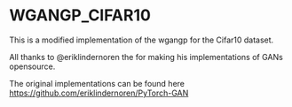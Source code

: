 # WGANGP_CIFAR10

This is a modified implementation of the wgangp for the Cifar10 dataset.

All thanks to @eriklindernoren the for making his implementations of GANs opensource.

The original implementations can be found here https://github.com/eriklindernoren/PyTorch-GAN
